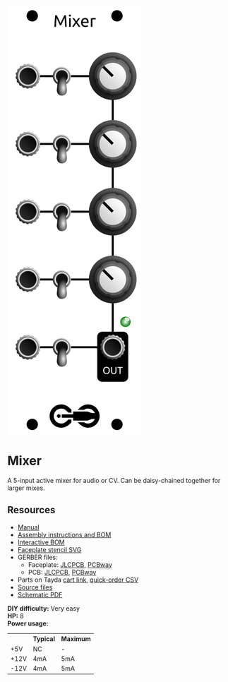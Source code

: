 <div class="fm-readme-container">
<div class="fm-row">

<img class="fm-readme-module-image" src="docs/images/mixer_faceplate_display.svg" />

<div class="fm-readme-text">

<h1>Mixer</h1>

<p>A 5-input active mixer for audio or CV. Can be daisy-chained together for larger mixes.</p>

<h2>Resources</h2>

<ul>
  <li><a href="https://quinnfreedman.github.io/fm-artifacts/Mixer/mixer_manual.pdf">Manual</a></li>
  <li><a href="https://quinnfreedman.github.io/modular/modules/Mixer/docs/assembly_instructions">Assembly instructions and BOM</a></li>
  <li><a href="https://quinnfreedman.github.io/fm-artifacts/Mixer/mixer_pcb_interactive_bom.html">Interactive BOM</a></li>
  <li><a href="https://quinnfreedman.github.io/fm-artifacts/Mixer/mixer_faceplate.svg">Faceplate stencil SVG</a></li>
  <li>GERBER files:
    <ul>
      <li>Faceplate: <a href="https://quinnfreedman.github.io/fm-artifacts/Mixer/mixer_faceplate_jlcpcb.zip">JLCPCB</a>, <a href="https://quinnfreedman.github.io/fm-artifacts/Mixer/mixer_faceplate_pcbway.zip">PCBway</a></li>
      <li>PCB: <a href="https://quinnfreedman.github.io/fm-artifacts/Mixer/mixer_jlcpcb.zip">JLCPCB</a>, <a href="https://quinnfreedman.github.io/fm-artifacts/Mixer/mixer_pcbway.zip">PCBway</a></li>
    </ul>
  </li>
  <li>Parts on Tayda <a href="https://www.taydaelectronics.com/savecartpro/index/savenewquote/qid/39240677892">cart link</a>, <a href="https://freemodular.org/modules/Mixer/fm_mixer_tayda_bom.csv">quick-order CSV</a></li>
  <li><a href="https://github.com/QuinnFreedman/modular/tree/main/modules/Mixer">Source files</a></li>
  <li><a href="https://quinnfreedman.github.io/fm-artifacts/Mixer/mixer_schematic.pdf">Schematic PDF</a></li>
</ul>

</div>
</div>

<b>DIY difficulty:</b> Very easy<br>
<b>HP:</b> 8<br>
<b>Power usage:</b>
<table class="fm-current-table">
  <tr>
    <th></th>
    <th>Typical</th>
    <th>Maximum</th>
  </tr>
  <tr>
    <td>+5V</td>
    <td>NC</td>
    <td>-</td>
  </tr>
  <tr>
    <td>+12V</td>
    <td>4mA</td>
    <td>5mA</td>
  </tr>
  <tr>
    <td>-12V</td>
    <td>4mA</td>
    <td>5mA</td>
  </tr>
</table>

</div>
